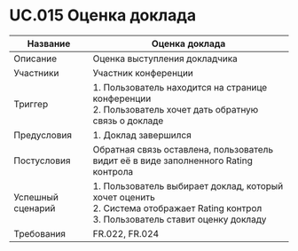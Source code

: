 # UC.015 Оценка доклада
<!-- Подробное описание сценария использования системы с привязкой к ролям участников и задействованным бизнес-сущностям 
https://confluence.mts.ru/pages/viewpage.action?pageId=375782119 
-->

<!-- 
    Примечание для проверяющего:
    Поменял формат таблицы на HTML, т.к. в Markdown-таблицах очень трудно работать с многострочным текстом
-->

<table>
    <thead>
        <th>Название</th>
        <th>Оценка доклада</th>
    </thead>
    <tbody>
        <tr>
            <td>Описание</td>
            <td>Оценка выступления докладчика</td>
        </tr>
        <tr>
            <td>Участники</td>
            <td>Участник конференции</td>
        </tr>
        <tr>
            <td>Триггер</td>
            <td>
                1. Пользователь находится на странице конференции</br>
                2. Пользователь хочет дать обратную связь о докладе</br>
            </td>
        </tr>
        <tr>
            <td>Предусловия</td>
            <td>
                1. Доклад завершился
            </td>
        </tr>
        <tr>
            <td>Постусловия</td>
            <td>Обратная связь оставлена, пользователь видит её в виде заполненного Rating контрола</td>
        </tr>
        <tr>
            <td>Успешный сценарий</td>
            <td>
                1. Пользователь выбирает доклад, который хочет оценить</br>
                2. Система отображает Rating контрол</br>
                3. Пользователь ставит оценку докладу</br>
            </td>
        </tr>
        <tr>
            <td>Требования</td>
            <td>FR.022, FR.024</td>
        </tr>
    </tbody>
</table>